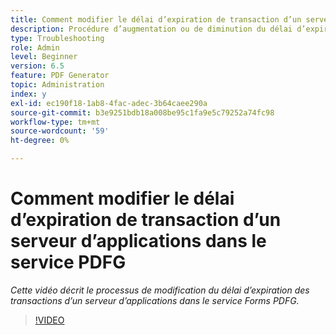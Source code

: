 ```yaml
---
title: Comment modifier le délai d’expiration de transaction d’un serveur d’applications dans le service PDFG
description: Procédure d’augmentation ou de diminution du délai d’expiration des transactions d’un serveur d’applications pour PDF Generator
type: Troubleshooting
role: Admin
level: Beginner
version: 6.5
feature: PDF Generator
topic: Administration
index: y
exl-id: ec190f18-1ab8-4fac-adec-3b64caee290a
source-git-commit: b3e9251bdb18a008be95c1fa9e5c79252a74fc98
workflow-type: tm+mt
source-wordcount: '59'
ht-degree: 0%

---
```


# Comment modifier le délai d’expiration de transaction d’un serveur d’applications dans le service PDFG

*Cette vidéo décrit le processus de modification du délai d’expiration des transactions d’un serveur d’applications dans le service Forms PDFG.*

>[!VIDEO](https://video.tv.adobe.com/v/335555?quality=12&learn=on)
